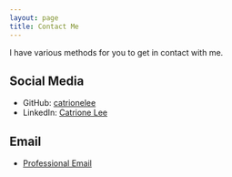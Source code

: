 ```yaml
---
layout: page
title: Contact Me
---
```


I have various methods for you to get in contact with me.

## Social Media

- GitHub: [catrionelee](http://www.github.com/catrionelee)
- LinkedIn: [Catrione Lee](https://www.linkedin.com/in/catrione-lee-a06b70196)

## Email

- [Professional Email](mailto:cleerocca@proton.me)
